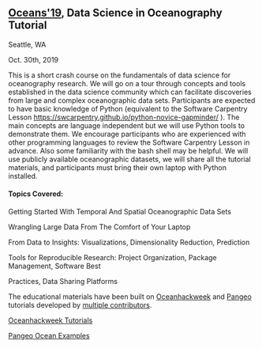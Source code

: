 ## [Oceans'19](https://seattle19.oceansconference.org/program/tutorials-workshops-and-demonstrations/#1567091640951-f2487622-8baa), Data Science in Oceanography Tutorial

Seattle, WA 

Oct. 30th, 2019

This is a short crash course on the fundamentals of data science for oceanography research. We will go on a tour through concepts and tools established in the data science community which can facilitate discoveries from large and complex oceanographic data sets. Participants are expected to have basic knowledge of Python (equivalent to the Software Carpentry Lesson https://swcarpentry.github.io/python-novice-gapminder/ ). The main concepts are language independent but we will use Python tools to demonstrate them. We encourage participants who are experienced with other programming languages to review the Software Carpentry Lesson in advance. Also some familiarity with the bash shell may be helpful. We will use publicly available oceanographic datasets, we will share all the tutorial materials, and participants must bring their own laptop with Python installed.

#### Topics Covered:

Getting Started With Temporal And Spatial Oceanographic Data Sets

Wrangling Large Data From The Comfort of Your Laptop

From Data to Insights: Visualizations, Dimensionality Reduction, Prediction

Tools for Reproducible Research: Project Organization, Package Management, Software Best

Practices, Data Sharing Platforms

The educational materials have been built on [Oceanhackweek](https://oceanhackweek.github.io/) and [Pangeo](https://pangeo.io/) tutorials developed by [multiple contributors](https://oceanhackweek.github.io/our-team.html). 

[Oceanhackweek Tutorials](https://oceanhackweek.github.io/schedule.html)

[Pangeo Ocean Examples](https://github.com/pangeo-data/pangeo-ocean-examples)
